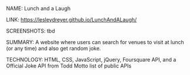 NAME: Lunch and a Laugh

LINK: https://lesleydreyer.github.io/LunchAndALaugh/

SCREENSHOTS: tbd

SUMMARY: A website where users can search for venues to visit at lunch (or any time) and also get random joke.

TECHNOLOGY: HTML, CSS, JavaScript, jQuery, Foursquare API, and a Official Joke API from Todd Motto list of public APIs
